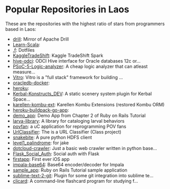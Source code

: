 # Popular Repositories in Laos

These are the repositories with the highest ratio of stars from programmers based in Laos:

- [drill](https://github.com/apache/drill): Mirror of Apache Drill
- [Learn-Scala](https://github.com/ben-goldberg/Learn-Scala): 
- [.f](https://github.com/brcooley/.f): Dotfiles
- [KaggleTradeShift](https://github.com/bayesquant/KaggleTradeShift): Kaggle TradeShift Spark 
- [hive-odci](https://github.com/nvanwyen/hive-odci): ODCI Hive interface for Oracle databases 12c or...
- [PSoC-5-Logic-analyzer](https://github.com/nielskool/PSoC-5-Logic-analyzer): A cheap logic analyzer that can atleast measure...
- [Vitro](https://github.com/mjaved495/Vitro): Vitro is a "full stack" framework for building ...
- [oracledb-docker](https://github.com/bdrouvot/oracledb-docker): 
- [heroku](https://github.com/clarkbarz/heroku): 
- [Kerbal-Konstructs_DEV](https://github.com/ozraven/Kerbal-Konstructs_DEV): A static scenery system plugin for Kerbal Space...
- [karellen-kombu-ext](https://github.com/karellen/karellen-kombu-ext): Karellen Kombu Extensions (restored Kombu ORM)
- [heroku-buildpack-go-app](https://github.com/surma-dump/heroku-buildpack-go-app): 
- [demo_app](https://github.com/clarkbarz/demo_app): Demo App from Chapter 2 of Ruby on Rails Tutorial
- [larva-library](https://github.com/CowanSM/larva-library): A library for cataloging larval behaviors
- [povfan](https://github.com/mikeleib/povfan): a uC application for reprogramming POV fans
- [UrlClassifier](https://github.com/markwatson/UrlClassifier): The is a URL Classifier (Class project)
- [snakebite](https://github.com/kirklg/snakebite): A pure python HDFS client
- [level1_palindrome](https://github.com/hamfz/level1_palindrome): for jake
- [dotcloud-crawler](https://github.com/jpbillaud/dotcloud-crawler): Just a basic web crawler written in python base...
- [Flask_Social_Auth](https://github.com/CowanSM/Flask_Social_Auth): Social auth with Flask
- [firstapp](https://github.com/clarkbarz/firstapp): First ever iOS app
- [impala-base64](https://github.com/pulseio/impala-base64): Base64 encoder/decoder for Impala
- [sample_app](https://github.com/clarkbarz/sample_app): Ruby on Rails Tutorial sample application
- [sublime-text-2-git](https://github.com/brcooley/sublime-text-2-git): Plugin for some git integration into sublime te...
- [clicard](https://github.com/brcooley/clicard): A command-line flashcard program for studying f...
